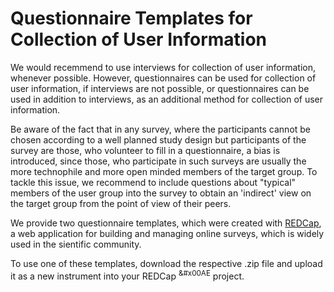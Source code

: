 
# Questionnaire Templates for Collection of User Information

We would recemmend to use interviews for collection of user information, whenever possible. However, questionnaires can be used for collection of user information, if interviews are not possible, or questionnaires can be used in addition to interviews, as an additional method for collection of user information.

Be aware of the fact that in any survey, where the participants cannot be chosen according to a well planned study design but participants of the survey are those, who volunteer to fill in a questionnaire, a bias is introduced, since those, who participate in such surveys are usually the more technophile and more open minded members of the target group. To tackle this issue, we recommend to include questions about "typical" members of the user group into the survey to obtain an 'indirect' view on the target group from the point of view of their peers.

We provide two questionnaire templates, which were created with [REDCap](https://www.project-redcap.org/), a web application for building and managing online surveys, which is widely used in the sientific community. 

To use one of these templates, download the respective .zip file and upload it as a new instrument into your REDCap <sup>&#x00AE</sup> project.